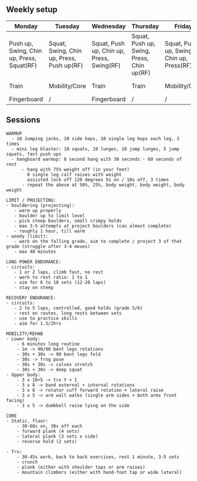 
## Weekly setup

Monday | Tuesday | Wednesday | Thursday | Friday | Saturday | Sunday
---|---|---|---|---|---|---
Push up, Swing, Chin up, Press, Squat(RF)|Squat, Swing, Chin up, Press, Push up(RF)|Squat, Push up, Chin up, Press, Swing(RF)|Squat, Push up, Swing, Press, Chin up(RF)|Squat, Push up, Swing, Chin up, Press(RF)|/|/
Train|Mobility/Core|Train|Train|Mobility/Core|Train (optional)|Rest
Fingerboard|/|Fingerboard|/|/|Fingerboard|Rest

## Sessions

```
WARMUP
  - 10 Jumping jacks, 10 side hops, 10 single leg hops each leg, 3 times
  - mini leg blaster: 10 squats, 10 lunges, 10 jump lunges, 5 jump squats, fast push ups
  - hangboard warmup: 8 second hang with 30 seconds - 60 seconds of rest
      - hang with 75% weight off (in your feet)
        8 single leg calf raises with weight
        assisted lock off 120 degrees 5s on / 10s off, 3 times
      - repeat the above at 50%, 25%, body weight, body weight, body weight
```

```
LIMIT / PROJECTING:
- bouldering (projecting):
   - warm up properly
   - boulder up to limit level
   - pick steep boulders, small crimpy holds
   - max 3-5 attempts at project boulders (can almost complete)
   - roughly 1 hour, till warm
- woody (limit):
   - work on the falling grade, aim to complete / project 3 of that grade (struggle after 3-4 moves)
   - max 40 minutes
```

```
LONG POWER ENDURANCE:
- circuits:
   - 1 or 2 laps, climb fast, no rest
   - work to rest ratio: 1 to 1
   - aim for 6 to 10 sets (12-20 laps)
   - stay on steep
```

```
RECOVERY ENDURANCE:
- circuits:
   - 2 to 5 laps, controlled, good holds (grade 5/6)
   - rest on routes, long rests between sets
   - use to practice skills
   - aim for 1.5/2hrs
```

```
MOBILITY/REHAB
- Lower body:
    - 6 minutes long routine
    - 1m -> 90/90 bent legs rotations
    - 30s + 30s -> 90 bent legs fold
    - 30s -> frog pose
    - 30s + 30s -> calves stretch
    - 30s + 30s -> deep squat
- Upper body:
    - 3 x 10+5 -> trx Y + I
    - 3 x 8 -> band external + internal rotations
    - 3 x 8 -> rotator cuff forward rotation + lateral raise
    - 3 x 5 -> arm wall walks (single arm sides + both arms front facing)
    - 3 x 5 -> dumbbell raise lying on the side
```

```
CORE
- Static, floor:
    - 30-60s on, 30s off each
    - forward plank (4 sets)
    - lateral plank (3 sets x side)
    - reverse hold (2 sets)
    
- Trx:
    - 30-45s work, back to back exercises, rest 1 minute, 3-5 sets
    - crunch
    - plank (either with shoulder taps or arm raises)
    - mountain climbers (either with hand-foot tap or wide lateral)
```
